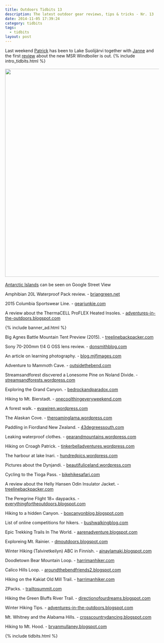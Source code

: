 ```yaml
---
title: Outdoors Tidbits 13
description: The latest outdoor gear reviews, tips & tricks - Nr. 13
date: 2014-11-05 17:39:24
category: tidbits
tags:
  - tidbits
layout: post
---
```

Last weekend [Patrick](http://hikeventures.com/halloween-adventure-at-lake-suolijarvi/) has been to Lake Suolijärvi together with [Janne](http://avisuora.wordpress.com/2014/11/04/lampipoukkoilua-kytaja-usmin-ulkoilualueella-1-2-11-2014)  and the first [review](http://adventuresinstoving.blogspot.com/2014/11/the-new-msr-windboiler.html)  about the new MSR Windboiler is out. {% include intro_tidbits.html %}<br><br>
<a href="https://www.flickr.com/photos/90204224@N07/15504207410"><img src="https://farm6.staticflickr.com/5600/15504207410_acae91444f_b.jpg" width="1024" height="683"></a><!--more--><br><br>
[Antarctic Islands](http://www.outsideonline.com/news-from-the-field/Antarctic-Islands-Now-on-Google-Street-View.html) can be seen on Google Street View

Amphibian 20L Waterproof Pack review. - [briangreen.net](http://briangreen.net/2014/11/outdoor-products-amphibian-waterproof-pack.html)

2015 Columbia Sportswear Line. - [gearjunkie.com](http://gearjunkie.com/columbia-fall-2015)

A review about the ThermaCELL ProFLEX Heated Insoles. - [adventures-in-the-outdoors.blogspot.com](http://adventures-in-the-outdoors.blogspot.com/2014/11/review-thermacell-proflex-heated-insoles.html)


{% include banner_ad.html %}

Big Agnes Battle Mountain Tent Preview (2015). - [treelinebackpacker.com](http://treelinebackpacker.com/2014/10/30/big-agnes-battle-mountain-tent-preview-2015)

Sony 70-200mm f/4 G OSS lens review. - [donsmithblog.com](http://www.donsmithblog.com/2014/10/27/field-test-sony-70-200mm-f4-g-oss/)

An article on learning photography. - [blog.mjfimages.com](http://blog.mjfimages.com/2014/10/31/friday-foto-talk-learning-photography-part-ii)

Adventure to Mammoth Cave. - [outsidethebend.com](http://outsidethebend.com/2014/10/29/adventure-to-mammoth-cave-kentucky)

Streamsandforest discvered a Lonesome Pine on Noland Divide. - [streamsandforests.wordpress.com](http://streamsandforests.wordpress.com/2014/11/03/lonesome-pine-on-noland-divide)

Exploring the Grand Canyon. - [bedrockandparadox.com](http://bedrockandparadox.com/2014/11/04/grand-canyon-with-mom-part-1)

Hiking to Mt. Bierstadt. - [onecoolthingeveryweekend.com](http://onecoolthingeveryweekend.com/2014/10/28/hiking-mt-bierstadt-hike-one-of-colorados-easiest-14ers)

A forest walk. - [evawiren.wordpress.com](http://evawiren.wordpress.com/2014/10/29/forest-walk)

The Alaskan Cove. - [theroaminglama.wordpress.com](http://theroaminglama.wordpress.com/2014/10/29/alaskan-cove)

Paddling in Fiordland New Zealand. - [43degreessouth.com](http://43degreessouth.com/2014/10/30/doubtful_sound_fiordland_nz_potw)

Leaking waterproof clothes. - [gearandmountains.wordpress.com](http://gearandmountains.wordpress.com/2014/10/30/help-my-waterproof-leaks)

Hiking on Croagh Patrick. - [tinkerbelladventures.wordpress.com](http://tinkerbelladventures.wordpress.com/2014/10/31/autumn-hiking-on-croagh-patrick)

The harbour at lake Inari. - [hundredpics.wordpress.com](http://hundredpics.wordpress.com/2014/11/02/harbour-at-lake-inari)

Pictures about the Dynjandi. - [beautifuliceland.wordpress.com](http://beautifuliceland.wordpress.com/2014/11/02/icelandic-road-trip-dynjandi-the-best-waterfall-of-the-westfjords)

Cycling to the Tioga Pass. - [bikehikesafari.com](http://bikehikesafari.com/2014/11/02/cycling-over-the-3031m-tioga-pass)

A review about the Helly Hansen Odin Insulator Jacket. - [treelinebackpacker.com](http://treelinebackpacker.com/2014/11/04/helly-hansen-odin-insulator-jacket-review)

The Peregrine Flight 18+ daypacks. - [everythingfortheoutdoors.blogspot.com](http://everythingfortheoutdoors.blogspot.com/2014/10/new-summitday-pack-peregrine-flight-18.html)

Hiking to a hidden Canyon. - [boxcanyonblog.blogspot.com](http://boxcanyonblog.blogspot.com/2014/10/scrambling-to-depths-of-hidden-canyon.html)

List of online competitions for hikers. - [bushwalkingblog.com](http://www.bushwalkingblog.com.au/win-stuff-online-competitions-hikers-november-2014/)

Epic Trekking Trails In The World. - [aarenadventure.blogspot.com](http://aarenadventure.blogspot.com/2014/11/epic-trekking-trails-in-world.html)

Exploreing Mt. Rainier. - [dmoutdoors.blogspot.com](http://dmoutdoors.blogspot.com/2014/11/mt-rainier-2014-exploring-pacific.html)

Winter Hiking (Talviretkeilyn) ABC in Finnish. - [ainaylamaki.blogspot.com](http://ainaylamaki.blogspot.com/2014/11/talviretkeilyn-abc.html)

Doodletown Bear Mountain Loop. - [harrimanhiker.com](http://www.harrimanhiker.com/2014/10/doodletown-bear-mountain-loop.html)

Calico Hills Loop. - [aroundthebendfriends2.blogspot.com](http://aroundthebendfriends2.blogspot.com/2014/11/calico-hills-loop-ccw-11214.html)

Hiking on the Kakiat Old Mill Trail. - [harrimanhiker.com](http://www.harrimanhiker.com/2014/10/kakiat-old-mill-trail-foliage.html)

ZPacks. - [trailtosummit.com](http://trailtosummit.com/a-closer-look-zpacks/)

Hiking the Green Bluffs River Trail. - [directionofourdreams.blogspot.com](http://directionofourdreams.blogspot.com/2014/11/the-last-above-ground-green-bluffs.html)

Winter Hiking Tips. - [adventures-in-the-outdoors.blogspot.com](http://adventures-in-the-outdoors.blogspot.com/2014/11/advice-winter-hiking-tips.html)

Mt. Whitney and the Alabama Hills. - [crosscountrydancing.blogspot.com](http://crosscountrydancing.blogspot.com/2014/11/easter-sierras-part-six-mt-whitney-and.html)

Hiking to Mt. Hood. - [bryanmullaney.blogspot.com](http://bryanmullaney.blogspot.com/2014/11/mt-hood-circumnavigation.html)

{% include tidbits.html %}
